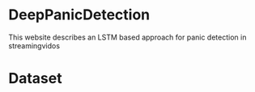 # DeepPanicDetection
This website describes an LSTM based approach for panic detection in streamingvidos

# Dataset
